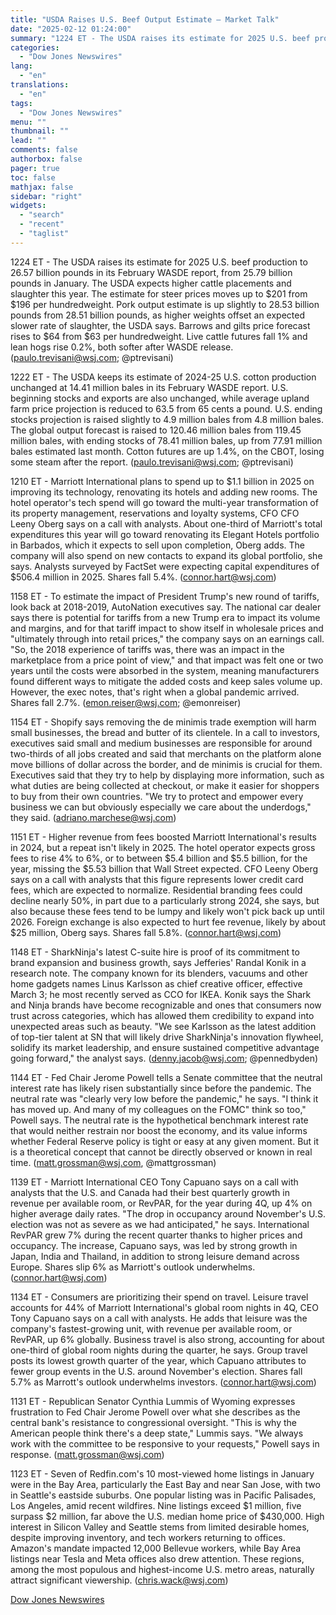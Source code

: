 ```yaml
---
title: "USDA Raises U.S. Beef Output Estimate — Market Talk"
date: "2025-02-12 01:24:00"
summary: "1224 ET - The USDA raises its estimate for 2025 U.S. beef production to 26.57 billion pounds in its February WASDE report, from 25.79 billion pounds in January. The USDA expects higher cattle placements and slaughter this year. The estimate for steer prices moves up to $201 from $196 per..."
categories:
  - "Dow Jones Newswires"
lang:
  - "en"
translations:
  - "en"
tags:
  - "Dow Jones Newswires"
menu: ""
thumbnail: ""
lead: ""
comments: false
authorbox: false
pager: true
toc: false
mathjax: false
sidebar: "right"
widgets:
  - "search"
  - "recent"
  - "taglist"
---
```


1224 ET - The USDA raises its estimate for 2025 U.S. beef production to 26.57 billion pounds in its February WASDE report, from 25.79 billion pounds in January. The USDA expects higher cattle placements and slaughter this year. The estimate for steer prices moves up to $201 from $196 per hundredweight. Pork output estimate is up slightly to 28.53 billion pounds from 28.51 billion pounds, as higher weights offset an expected slower rate of slaughter, the USDA says. Barrows and gilts price forecast rises to $64 from $63 per hundredweight. Live cattle futures fall 1% and lean hogs rise 0.2%, both softer after WASDE release. (paulo.trevisani@wsj.com; @ptrevisani)

1222 ET - The USDA keeps its estimate of 2024-25 U.S. cotton production unchanged at 14.41 million bales in its February WASDE report. U.S. beginning stocks and exports are also unchanged, while average upland farm price projection is reduced to 63.5 from 65 cents a pound. U.S. ending stocks projection is raised slightly to 4.9 million bales from 4.8 million bales. The global output forecast is raised to 120.46 million bales from 119.45 million bales, with ending stocks of 78.41 million bales, up from 77.91 million bales estimated last month. Cotton futures are up 1.4%, on the CBOT, losing some steam after the report. (paulo.trevisani@wsj.com; @ptrevisani)

1210 ET - Marriott International plans to spend up to $1.1 billion in 2025 on improving its technology, renovating its hotels and adding new rooms. The hotel operator's tech spend will go toward the multi-year transformation of its property management, reservations and loyalty systems, CFO CFO Leeny Oberg says on a call with analysts. About one-third of Marriott's total expenditures this year will go toward renovating its Elegant Hotels portfolio in Barbados, which it expects to sell upon completion, Oberg adds. The company will also spend on new contacts to expand its global portfolio, she says. Analysts surveyed by FactSet were expecting capital expenditures of $506.4 million in 2025. Shares fall 5.4%. (connor.hart@wsj.com)

1158 ET - To estimate the impact of President Trump's new round of tariffs, look back at 2018-2019, AutoNation executives say. The national car dealer says there is potential for tariffs from a new Trump era to impact its volume and margins, and for that tariff impact to show itself in wholesale prices and "ultimately through into retail prices," the company says on an earnings call. "So, the 2018 experience of tariffs was, there was an impact in the marketplace from a price point of view," and that impact was felt one or two years until the costs were absorbed in the system, meaning manufacturers found different ways to mitigate the added costs and keep sales volume up. However, the exec notes, that's right when a global pandemic arrived. Shares fall 2.7%. (emon.reiser@wsj.com; @emonreiser)

1154 ET - Shopify says removing the de minimis trade exemption will harm small businesses, the bread and butter of its clientele. In a call to investors, executives said small and medium businesses are responsible for around two-thirds of all jobs created and said that merchants on the platform alone move billions of dollar across the border, and de minimis is crucial for them. Executives said that they try to help by displaying more information, such as what duties are being collected at checkout, or make it easier for shoppers to buy from their own countries. "We try to protect and empower every business we can but obviously especially we care about the underdogs," they said. (adriano.marchese@wsj.com)

1151 ET - Higher revenue from fees boosted Marriott International's results in 2024, but a repeat isn't likely in 2025. The hotel operator expects gross fees to rise 4% to 6%, or to between $5.4 billion and $5.5 billion, for the year, missing the $5.53 billion that Wall Street expected. CFO Leeny Oberg says on a call with analysts that this figure represents lower credit card fees, which are expected to normalize. Residential branding fees could decline nearly 50%, in part due to a particularly strong 2024, she says, but also because these fees tend to be lumpy and likely won't pick back up until 2026. Foreign exchange is also expected to hurt fee revenue, likely by about $25 million, Oberg says. Shares fall 5.8%. (connor.hart@wsj.com)

1148 ET - SharkNinja's latest C-suite hire is proof of its commitment to brand expansion and business growth, says Jefferies' Randal Konik in a research note. The company known for its blenders, vacuums and other home gadgets names Linus Karlsson as chief creative officer, effective March 3; he most recently served as CCO for IKEA. Konik says the Shark and Ninja brands have become recognizable and ones that consumers now trust across categories, which has allowed them credibility to expand into unexpected areas such as beauty. "We see Karlsson as the latest addition of top-tier talent at SN that will likely drive SharkNinja's innovation flywheel, solidify its market leadership, and ensure sustained competitive advantage going forward," the analyst says. (denny.jacob@wsj.com; @pennedbyden)

1144 ET - Fed Chair Jerome Powell tells a Senate committee that the neutral interest rate has likely risen substantially since before the pandemic. The neutral rate was "clearly very low before the pandemic," he says. "I think it has moved up. And many of my colleagues on the FOMC" think so too," Powell says. The neutral rate is the hypothetical benchmark interest rate that would neither restrain nor boost the economy, and its value informs whether Federal Reserve policy is tight or easy at any given moment. But it is a theoretical concept that cannot be directly observed or known in real time. (matt.grossman@wsj.com, @mattgrossman)

1139 ET - Marriott International CEO Tony Capuano says on a call with analysts that the U.S. and Canada had their best quarterly growth in revenue per available room, or RevPAR, for the year during 4Q, up 4% on higher average daily rates. "The drop in occupancy around November's U.S. election was not as severe as we had anticipated," he says. International RevPAR grew 7% during the recent quarter thanks to higher prices and occupancy. The increase, Capuano says, was led by strong growth in Japan, India and Thailand, in addition to strong leisure demand across Europe. Shares slip 6% as Marriott's outlook underwhelms. (connor.hart@wsj.com)

1134 ET - Consumers are prioritizing their spend on travel. Leisure travel accounts for 44% of Marriott International's global room nights in 4Q, CEO Tony Capuano says on a call with analysts. He adds that leisure was the company's fastest-growing unit, with revenue per available room, or RevPAR, up 6% globally. Business travel is also strong, accounting for about one-third of global room nights during the quarter, he says. Group travel posts its lowest growth quarter of the year, which Capuano attributes to fewer group events in the U.S. around November's election. Shares fall 5.7% as Marrott's outlook underwhelms investors. (connor.hart@wsj.com)

1131 ET - Republican Senator Cynthia Lummis of Wyoming expresses frustration to Fed Chair Jerome Powell over what she describes as the central bank's resistance to congressional oversight. "This is why the American people think there's a deep state," Lummis says. "We always work with the committee to be responsive to your requests," Powell says in response. (matt.grossman@wsj.com)

1123 ET - Seven of Redfin.com's 10 most-viewed home listings in January were in the Bay Area, particularly the East Bay and near San Jose, with two in Seattle's eastside suburbs. One popular listing was in Pacific Palisades, Los Angeles, amid recent wildfires. Nine listings exceed $1 million, five surpass $2 million, far above the U.S. median home price of $430,000. High interest in Silicon Valley and Seattle stems from limited desirable homes, despite improving inventory, and tech workers returning to offices. Amazon's mandate impacted 12,000 Bellevue workers, while Bay Area listings near Tesla and Meta offices also drew attention. These regions, among the most populous and highest-income U.S. metro areas, naturally attract significant viewership. (chris.wack@wsj.com)

[Dow Jones Newswires](https://www.tradingview.com/news/DJN_DN20250211008237:0/)
